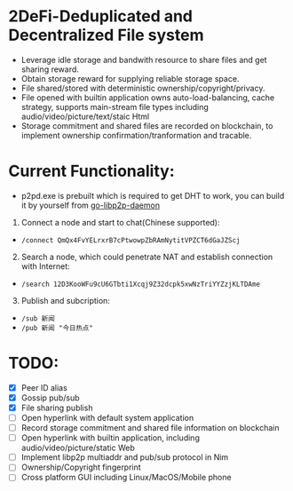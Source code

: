 # 2DeFi-Deduplicated and Decentralized File system
- Leverage idle storage and bandwith resource to share files and get sharing reward.
- Obtain storage reward for supplying reliable storage space.
- File shared/stored with deterministic ownership/copyright/privacy.
- File opened with builtin application owns auto-load-balancing, cache strategy, supports main-stream file types including audio/video/picture/text/staic Html
- Storage commitment and shared files are recorded on blockchain, to implement ownership confirmation/tranformation and tracable.  

# Current Functionality:

- p2pd.exe is prebuilt which is required to get DHT to work, you can build it by yourself from [go-libp2p-daemon](https://github.com/libp2p/go-libp2p-daemon)

1. Connect a node and start to chat(Chinese supported):

- `/connect QmQx4FvYELrxrB7cPtwowpZbRAmNytitVPZCT6dGaJZScj`

2. Search a node, which could penetrate NAT and establish connection with Internet:

- `/search 12D3KooWFu9cU6GTbti1Xcqj9Z32dcpk5xwNzTriYYZzjKLTDAme`

3. Publish and subcription:

- `/sub 新闻`
- `/pub 新闻 "今日热点" `


# TODO:

- [X] Peer ID alias
- [X] Gossip pub/sub
- [X] File sharing publish
- [ ] Open hyperlink with default system application 
- [ ] Record storage commitment and shared file information on blockchain
- [ ] Open hyperlink with builtin application, including audio/video/picture/static Web 
- [ ] Implement libp2p multiaddr and pub/sub protocol in Nim 
- [ ] Ownership/Copyright fingerprint
- [ ] Cross platform GUI including Linux/MacOS/Mobile phone
